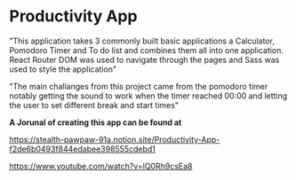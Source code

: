 # Productivity App

"This application takes 3 commonly built basic applications a Calculator, Pomodoro Timer and To do list and combines them all into one application. React Router DOM was used to navigate through the pages and Sass was used to style the application"

"The main challanges from this project came from the pomodoro timer notably getting the sound to work when the timer reached 00:00 and letting the user to set  different break and start times" 

**A Jorunal of creating this app can be found at** 

https://stealth-pawpaw-91a.notion.site/Productivity-App-f2de6b0493f844edabee398555cdebd1

https://www.youtube.com/watch?v=lQ0Rh9csEa8